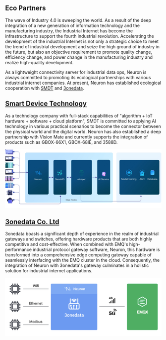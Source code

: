 ## Eco Partners

The wave of Industry 4.0 is sweeping the world. As a result of the deep integration of a new generation of information technology and the manufacturing industry, the Industrial Internet has become the infrastructure to support the fourth industrial revolution. Accelerating the development of the industrial Internet is not only a strategic choice to meet the trend of industrial development and seize the high ground of industry in the future, but also an objective requirement to promote quality change, efficiency change, and power change in the manufacturing industry and realize high-quality development.

As a lightweight connectivity server for industrial data ops, Neuron is always committed to promoting its ecological partnerships with various industrial internet companies. At present, Neuron has established ecological cooperation with [SMDT](https://www.smartdevicetech.com/) and [3onedata]().

## [Smart Device Technology](./smdt/smdt.md)

As a technology company with full-stack capabilities of "algorithm + IoT hardware + software + cloud platform", SMDT is committed to applying AI technology in various practical scenarios to become the connector between the physical world and the digital world. Neuron has also established a deep partnership with Vision Mate and currently supports the integration of products such as GBOX-66X1, GBOX-68IE, and 3588D.

![image-20230609113804323](./assets/smdt.png)

## [3onedata Co. Ltd](./3onedata/3onedata.md)

3onedata boasts a significant depth of experience in the realm of industrial gateways and switches, offering hardware products that are both highly competitive and cost-effective. When combined with EMQ's high-performance industrial protocol gateway software, Neuron, this hardware is transformed into a comprehensive edge computing gateway capable of seamlessly interfacing with the EMQ cluster in the cloud. Consequently, the integration of Neuron with 3onedata's gateway culminates in a holistic solution for industrial internet applications.

![EMQ X & 3onedata joint solution of industrial internet](./assets/3onedata.png)

